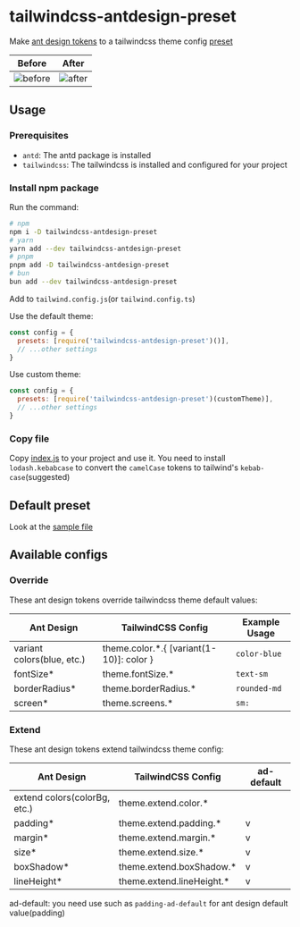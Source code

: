 # tailwindcss-antdesign-preset

Make [ant design tokens](https://ant.design/docs/react/customize-theme#seedtoken) to a tailwindcss theme config [preset](https://tailwindcss.com/docs/presets)

| Before                                                                                         | After                                                                                        |
| ---------------------------------------------------------------------------------------------- | -------------------------------------------------------------------------------------------- |
| ![before](https://cdn.jsdelivr.net/gh/rexcape/tailwindcss-antdesign-preset/.github/before.png) | ![after](https://cdn.jsdelivr.net/gh/rexcape/tailwindcss-antdesign-preset/.github/after.png) |

## Usage

### Prerequisites

- `antd`: The antd package is installed
- `tailwindcss`: The tailwindcss is installed and configured for your project

### Install npm package

Run the command:

```sh
# npm
npm i -D tailwindcss-antdesign-preset
# yarn
yarn add --dev tailwindcss-antdesign-preset
# pnpm
pnpm add -D tailwindcss-antdesign-preset
# bun
bun add --dev tailwindcss-antdesign-preset
```

Add to `tailwind.config.js`(or `tailwind.config.ts`)

Use the default theme:

```js
const config = {
  presets: [require('tailwindcss-antdesign-preset')()],
  // ...other settings
}
```

Use custom theme:

```js
const config = {
  presets: [require('tailwindcss-antdesign-preset')(customTheme)],
  // ...other settings
}
```

### Copy file

Copy [index.js](./src/index.js) to your project and use it. You need to install `lodash.kebabcase` to convert the `camelCase` tokens to tailwind's `kebab-case`(suggested)

## Default preset

Look at the [sample file](./src/sample.js)

## Available configs

### Override

These ant design tokens override tailwindcss theme default values:

| Ant Design                 | TailwindCSS Config                        | Example Usage |
| -------------------------- | ----------------------------------------- | ------------- |
| variant colors(blue, etc.) | theme.color.\*.{ [variant(1-10)]: color } | `color-blue`  |
| fontSize\*                 | theme.fontSize.\*                         | `text-sm`     |
| borderRadius\*             | theme.borderRadius.\*                     | `rounded-md`  |
| screen\*                   | theme.screens.\*                          | `sm:`         |

### Extend

These ant design tokens extend tailwindcss theme config:

| Ant Design                   | TailwindCSS Config         | ad-default |
| ---------------------------- | -------------------------- | ---------- |
| extend colors(colorBg, etc.) | theme.extend.color.\*      |            |
| padding\*                    | theme.extend.padding.\*    | v          |
| margin\*                     | theme.extend.margin.\*     | v          |
| size\*                       | theme.extend.size.\*       | v          |
| boxShadow\*                  | theme.extend.boxShadow.\*  | v          |
| lineHeight\*                 | theme.extend.lineHeight.\* | v          |

ad-default: you need use such as `padding-ad-default` for ant design default value(padding)
